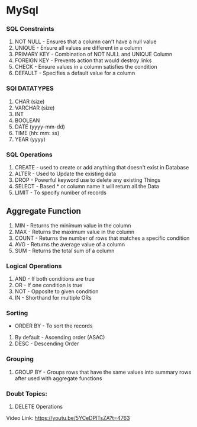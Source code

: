 # MySql

### SQL Constraints

1. NOT NULL - Ensures that a column can't have a null value
2. UNIQUE   - Ensure all values are different in a column
3. PRIMARY KEY - Combination of NOT NULL and UNIQUE Column
4. FOREIGN KEY - Prevents action that would destroy links
5. CHECK - Ensure values in a column satisfies the condition
6. DEFAULT - Specifies a default value for a column

### SQl DATATYPES 

1. CHAR (size)
2. VARCHAR (size)
3. INT
4. BOOLEAN
5. DATE   (yyyy-mm-dd)
5. TIME   (hh: mm: ss)
6. YEAR   (yyyy)

### SQL Operations

1. CREATE - used to create or add anything that doesn't exist in Database
2. ALTER  - Used to Update the existing data
3. DROP - Powerful keyword use to delete any existing Things
4. SELECT - Based * or column name it will return all the Data
5. LIMIT - To specify number of records

## Aggregate Function 

1. MIN - Returns the minimum value in the column
2. MAX - Returns the maximum value in the column
3. COUNT - Returns the number of rows that matches a specific condition
4. AVG - Returns the average value of a column
5. SUM - Returns the total sum of a column

### Logical Operations

1. AND - If both conditions are true 
2. OR - If one condition is true 
3. NOT - Opposite to given condition
4. IN - Shorthand for multiple ORs

### Sorting 

* ORDER BY - To sort the records 
1. By default - Ascending order (ASAC)
2. DESC - Descending Order

### Grouping

1. GROUP BY - Groups rows that have the same values into summary rows after used with aggregate functions

### Doubt Topics:

1. DELETE Operations

Video Link: https://youtu.be/5YCeDPITsZA?t=4763